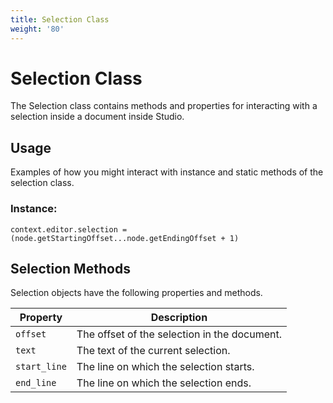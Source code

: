```yaml
---
title: Selection Class
weight: '80'
---
```


# Selection Class

The Selection class contains methods and properties for interacting with a selection inside a document inside Studio.

## Usage

Examples of how you might interact with instance and static methods of the selection class.

### Instance:

```
context.editor.selection = (node.getStartingOffset...node.getEndingOffset + 1)
```

## Selection Methods

Selection objects have the following properties and methods.

| Property | Description |
| --- | --- |
| `offset` | The offset of the selection in the document. |
| `text` | The text of the current selection. |
| `start_line` | The line on which the selection starts. |
| `end_line` | The line on which the selection ends. |
